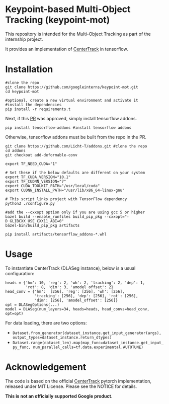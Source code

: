 # Keypoint-based Multi-Object Tracking (keypoint-mot)

This repository is intended for the Multi-Object Tracking as part of the internship project.

It provides an implementation of [CenterTrack](https://arxiv.org/pdf/2004.01177.pdf) in tensorflow.

# Installation
```
#clone the repo
git clone https://github.com/googleinterns/keypoint-mot.git
cd keypoint-mot

#optional, create a new virtual environment and activate it
#install the dependencies
pip install -r requirements.t
```

Next, if this [PR](https://github.com/tensorflow/addons/pull/2196) was approved, simply install tensorflow addons.

`pip install tensorflow-addons #install tensorflow addons`

Otherwise, tensorflow addons must be built from the repo in the PR.

```
git clone https://github.com/Licht-T/addons.git #clone the repo
cd addons
git checkout add-deformable-conv

export TF_NEED_CUDA="1"

# Set these if the below defaults are different on your system
export TF_CUDA_VERSION="10.1"
export TF_CUDNN_VERSION="7"
export CUDA_TOOLKIT_PATH="/usr/local/cuda"
export CUDNN_INSTALL_PATH="/usr/lib/x86_64-linux-gnu"

# This script links project with TensorFlow dependency
python3 ./configure.py

#add the --cxxopt option only if you are using gcc 5 or higher
bazel build --enable_runfiles build_pip_pkg --cxxopt="-D_GLIBCXX_USE_CXX11_ABI=0"
bazel-bin/build_pip_pkg artifacts

pip install artifacts/tensorflow_addons-*.whl
```

# Usage
To instantiate CenterTrack (DLASeg instance), below is a usual configuration:
```
heads = {'hm': 10, 'reg': 2, 'wh': 2, 'tracking': 2, 'dep': 1,
         'rot': 8, 'dim': 3, 'amodel_offset': 2}
head_conv = {'hm':  [256], 'reg': [256], 'wh': [256],
             'tracking': [256], 'dep': [256], 'rot': [256],
             'dim': [256], 'amodel_offset': [256]}
opt = DLASegOptions(...)
model = DLASeg(num_layers=34, heads=heads, head_convs=head_conv, opt=opt)
```

For data loading, there are two options:
- `Dataset.from_generator(dataset_instance.get_input_generator(args), output_types=dataset_instance.return_dtypes)`
- `Dataset.range(dataset_len).map(map_func=dataset_instance.get_input_py_func, num_parallel_calls=tf.data.experimental.AUTOTUNE)`

# Acknowledgement
The code is based on the official [CenterTrack](https://github.com/xingyizhou/CenterTrack) pytorch implementation,
released under MIT License. Please see the NOTICE for details.

**This is not an officially supported Google product.**

